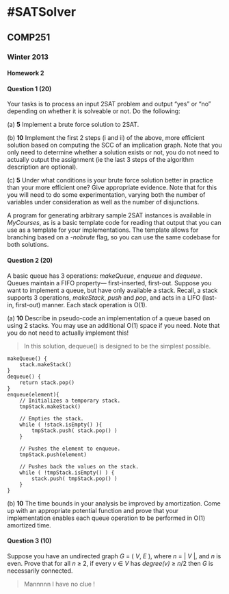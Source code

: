 #SATSolver
=============

## COMP251

### Winter 2013

#### Homework 2


#### Question 1 (**20**)

Your tasks is to process an input 2SAT problem and output “yes” or “no” depending on whether it is
solveable or not. Do the following:


(a) **5** Implement a brute force solution to 2SAT.

(b) **10** Implement the first 2 steps (i and ii) of the above, more efficient solution based on computing the SCC of an implication graph. Note that you only need to determine whether a solution exists or not, you do not need to actually output the assignment (ie the last 3 steps of the algorithm description are optional).

(c) **5** Under what conditions is your brute force solution better in practice than your more efficient one?
Give appropriate evidence. Note that for this you will need to do some experimentation, varying both the number of variables under consideration as well as the number of disjunctions.

A program for generating arbitrary sample 2SAT instances is available in *MyCourses*, as is a basic template code for reading that output that you can use as a template for your implementations. The template allows for branching based on a *-nobrute* flag, so you can use the same codebase for both solutions.


#### Question 2 (**20**)


A basic queue has 3 operations: *makeQueue*, *enqueue* and *dequeue*. Queues maintain a FIFO property—
first-inserted, first-out.
Suppose you want to implement a queue, but have only available a stack. Recall, a stack supports 3 operations, *makeStack*, *push* and *pop*, and acts in a LIFO (last-in, first-out) manner. Each stack operation is O(1).


(a) **10** Describe in pseudo-code an implementation of a queue based on using 2 stacks. You may use an additional O(1) space if you need. Note that you do not need to actually implement this!

> In this solution, dequeue() is designed to be the simplest possible.

	makeQueue() {
		stack.makeStack()
	}	
	dequeue() {
		return stack.pop()
	}
	enqueue(element){
		// Initializes a temporary stack.
		tmpStack.makeStack()
		
		// Empties the stack.
		while ( !stack.isEmpty() ){
			tmpStack.push( stack.pop() )
		}
		
		// Pushes the element to enqueue.
		tmpStack.push(element)
		
		// Pushes back the values on the stack.
		while ( !tmpStack.isEmpty() ) {
			stack.push( tmpStack.pop() )
		}
	}




(b) **10** The time bounds in your analysis be improved by amortization. Come up with an appropriate potential function and prove that your implementation enables each queue operation to be performed in O(1) amortized time.


#### Question 3 (**10**)


Suppose you have an undirected graph *G* = ( *V*, *E* ), where *n* = | *V* |, and *n* is even. Prove that for all *n* ≥ 2, if every *v* ∈ *V* has *degree(v)* ≥ *n*/2 then *G* is necessarily connected.

> Mannnnn I have no clue !


